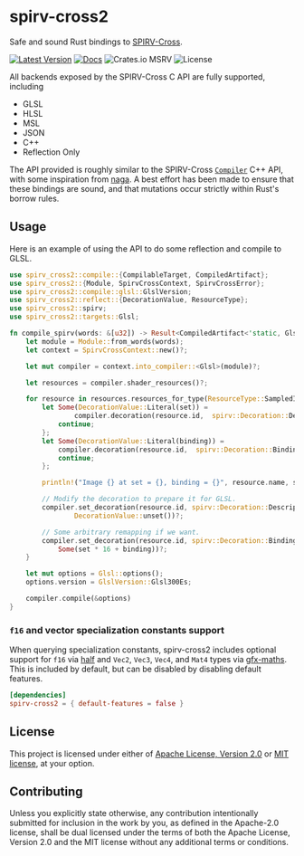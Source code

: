 # spirv-cross2

Safe and sound Rust bindings to [SPIRV-Cross](https://github.com/KhronosGroup/SPIRV-Cross).

[![Latest Version](https://img.shields.io/crates/v/spirv-cross2.svg)](https://crates.io/crates/spirv-cross2) [![Docs](https://docs.rs/spirv-cross2/badge.svg)](https://docs.rs/spirv-cross2)
![Crates.io MSRV](https://img.shields.io/crates/msrv/spirv-cross2)
![License](https://img.shields.io/crates/l/spirv-cross2)

 All backends exposed by the SPIRV-Cross C API are fully supported, including

 * GLSL
 * HLSL
 * MSL
 * JSON
 * C++
 * Reflection Only

 The API provided is roughly similar to the SPIRV-Cross [`Compiler`](https://github.com/KhronosGroup/SPIRV-Cross/blob/main/spirv_cross.hpp) C++ API,
 with some inspiration from [naga](https://docs.rs/naga/latest/naga/index.html). A best effort has been
 made to ensure that these bindings are sound, and that mutations occur strictly within Rust's borrow rules.

 ## Usage
 Here is an example of using the API to do some reflection and compile to GLSL.

 ```rust
 use spirv_cross2::compile::{CompilableTarget, CompiledArtifact};
 use spirv_cross2::{Module, SpirvCrossContext, SpirvCrossError};
 use spirv_cross2::compile::glsl::GlslVersion;
 use spirv_cross2::reflect::{DecorationValue, ResourceType};
 use spirv_cross2::spirv;
 use spirv_cross2::targets::Glsl;

 fn compile_spirv(words: &[u32]) -> Result<CompiledArtifact<'static, Glsl>, SpirvCrossError> {
     let module = Module::from_words(words);
     let context = SpirvCrossContext::new()?;

     let mut compiler = context.into_compiler::<Glsl>(module)?;

     let resources = compiler.shader_resources()?;

     for resource in resources.resources_for_type(ResourceType::SampledImage)? {
         let Some(DecorationValue::Literal(set)) =
                 compiler.decoration(resource.id,  spirv::Decoration::DescriptorSet)? else {
             continue;
         };
         let Some(DecorationValue::Literal(binding)) =
             compiler.decoration(resource.id,  spirv::Decoration::Binding)? else {
             continue;
         };

         println!("Image {} at set = {}, binding = {}", resource.name, set, binding);

         // Modify the decoration to prepare it for GLSL.
         compiler.set_decoration(resource.id, spirv::Decoration::DescriptorSet,
                 DecorationValue::unset())?;

         // Some arbitrary remapping if we want.
         compiler.set_decoration(resource.id, spirv::Decoration::Binding,
             Some(set * 16 + binding))?;
     }

     let mut options = Glsl::options();
     options.version = GlslVersion::Glsl300Es;

     compiler.compile(&options)
 }
 ```

### `f16` and vector specialization constants support
When querying specialization constants, spirv-cross2 includes optional support for `f16` via [half](https://crates.io/crates/half) and `Vec2`, `Vec3`, `Vec4`, and `Mat4` types
via [gfx-maths](https://crates.io/crates/gfx-maths). This is included by default, but can be disabled by disabling default features.

```toml
[dependencies]
spirv-cross2 = { default-features = false } 
```

## License
This project is licensed under either of [Apache License, Version 2.0](LICENSE-APACHE) or [MIT license](LICENSE-MIT), at your option.

## Contributing 

Unless you explicitly state otherwise, any contribution intentionally submitted for inclusion in the work by you, as defined in the Apache-2.0 license, shall be dual licensed under the terms of both the Apache License, Version 2.0 and the MIT license without any additional terms or conditions.